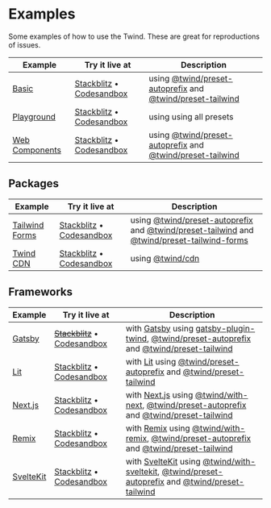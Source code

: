 # Examples

Some examples of how to use the Twind. These are great for reproductions of issues.

| Example                                                                                    | Try it live at                                                                                                                                                                                      | Description                                                                                                                                                                                                 |
| ------------------------------------------------------------------------------------------ | --------------------------------------------------------------------------------------------------------------------------------------------------------------------------------------------------- | ----------------------------------------------------------------------------------------------------------------------------------------------------------------------------------------------------------- |
| [Basic](https://github.com/tw-in-js/twind/tree/main/examples/basic)                        | [Stackblitz](https://stackblitz.com/fork/github/tw-in-js/twind/tree/main/examples/basic) • [Codesandbox](https://githubbox.com/tw-in-js/twind/tree/main/examples/basic)                             | using [@twind/preset-autoprefix](https://github.com/tw-in-js/twind/tree/main/packages/preset-autoprefix) and [@twind/preset-tailwind](https://github.com/tw-in-js/twind/tree/main/packages/preset-tailwind) |
| [Playground](https://github.com/tw-in-js/twind/tree/main/examples/playground)              | [Stackblitz](https://stackblitz.com/fork/github/tw-in-js/twind/tree/main/examples/playground) • [Codesandbox](https://githubbox.com/tw-in-js/twind/tree/main/examples/playground)                   | using using all presets                                                                                                                                                                                     |
| [Web Components](https://github.com/tw-in-js/twind/tree/main/examples/with-web-components) | [Stackblitz](https://stackblitz.com/fork/github/tw-in-js/twind/tree/main/examples/with-web-components) • [Codesandbox](https://githubbox.com/tw-in-js/twind/tree/main/examples/with-web-components) | using [@twind/preset-autoprefix](https://github.com/tw-in-js/twind/tree/main/packages/preset-autoprefix) and [@twind/preset-tailwind](https://github.com/tw-in-js/twind/tree/main/packages/preset-tailwind) |

## Packages

| Example                                                                                     | Try it live at                                                                                                                                                                                        | Description                                                                                                                                                                                                                                                                                                                |
| ------------------------------------------------------------------------------------------- | ----------------------------------------------------------------------------------------------------------------------------------------------------------------------------------------------------- | -------------------------------------------------------------------------------------------------------------------------------------------------------------------------------------------------------------------------------------------------------------------------------------------------------------------------- |
| [Tailwind Forms](https://github.com/tw-in-js/twind/tree/main/examples/using-tailwind-forms) | [Stackblitz](https://stackblitz.com/fork/github/tw-in-js/twind/tree/main/examples/using-tailwind-forms) • [Codesandbox](https://githubbox.com/tw-in-js/twind/tree/main/examples/using-tailwind-forms) | using [@twind/preset-autoprefix](https://github.com/tw-in-js/twind/tree/main/packages/preset-autoprefix) and [@twind/preset-tailwind](https://github.com/tw-in-js/twind/tree/main/packages/preset-tailwind) and [@twind/preset-tailwind-forms](https://github.com/tw-in-js/twind/tree/main/packages/preset-tailwind-forms) |
| [Twind CDN](https://github.com/tw-in-js/twind/tree/main/examples/using-twind-cdn)           | [Stackblitz](https://stackblitz.com/fork/github/tw-in-js/twind/tree/main/examples/using-twind-cdn) • [Codesandbox](https://githubbox.com/tw-in-js/twind/tree/main/examples/using-twind-cdn)           | using [@twind/cdn](https://github.com/tw-in-js/twind/tree/main/packages/cdn)                                                                                                                                                                                                                                               |

## Frameworks

| Example                                                                          | Try it live at                                                                                                                                                                            | Description                                                                                                                                                                                                                                                                                                                                        |
| -------------------------------------------------------------------------------- | ----------------------------------------------------------------------------------------------------------------------------------------------------------------------------------------- | -------------------------------------------------------------------------------------------------------------------------------------------------------------------------------------------------------------------------------------------------------------------------------------------------------------------------------------------------- |
| [Gatsby](https://github.com/tw-in-js/twind/tree/main/examples/gatsby)            | ~~[Stackblitz](https://stackblitz.com/fork/github/tw-in-js/twind/tree/main/examples/with-gatsby)~~ • [Codesandbox](https://githubbox.com/tw-in-js/twind/tree/main/examples/with-gatsby)   | with [Gatsby](https://www.gatsbyjs.com) using [gatsby-plugin-twind](https://github.com/tw-in-js/twind/tree/main/packages/with-gatsby), [@twind/preset-autoprefix](https://github.com/tw-in-js/twind/tree/main/packages/preset-autoprefix) and [@twind/preset-tailwind](https://github.com/tw-in-js/twind/tree/main/packages/preset-tailwind)       |
| [Lit](https://github.com/tw-in-js/twind/tree/main/examples/with-lit)             | [Stackblitz](https://stackblitz.com/fork/github/tw-in-js/twind/tree/main/examples/with-lit) • [Codesandbox](https://githubbox.com/tw-in-js/twind/tree/main/examples/with-lit)             | with [Lit](https://lit.dev) using [@twind/preset-autoprefix](https://github.com/tw-in-js/twind/tree/main/packages/preset-autoprefix) and [@twind/preset-tailwind](https://github.com/tw-in-js/twind/tree/main/packages/preset-tailwind)                                                                                                            |
| [Next.js](https://github.com/tw-in-js/twind/tree/main/examples/with-next)        | [Stackblitz](https://stackblitz.com/fork/github/tw-in-js/twind/tree/main/examples/with-next) • [Codesandbox](https://githubbox.com/tw-in-js/twind/tree/main/examples/with-next)           | with [Next.js](https://nextjs.org) using [@twind/with-next](https://github.com/tw-in-js/twind/tree/main/packages/with-next), [@twind/preset-autoprefix](https://github.com/tw-in-js/twind/tree/main/packages/preset-autoprefix) and [@twind/preset-tailwind](https://github.com/tw-in-js/twind/tree/main/packages/preset-tailwind)                 |
| [Remix](https://github.com/tw-in-js/twind/tree/main/examples/with-remix)         | [Stackblitz](https://stackblitz.com/fork/github/tw-in-js/twind/tree/main/examples/with-remix) • [Codesandbox](https://githubbox.com/tw-in-js/twind/tree/main/examples/with-remix)         | with [Remix](https://remix.run) using [@twind/with-remix](https://github.com/tw-in-js/twind/tree/main/packages/with-remix), [@twind/preset-autoprefix](https://github.com/tw-in-js/twind/tree/main/packages/preset-autoprefix) and [@twind/preset-tailwind](https://github.com/tw-in-js/twind/tree/main/packages/preset-tailwind)                  |
| [SvelteKit](https://github.com/tw-in-js/twind/tree/main/examples/with-sveltekit) | [Stackblitz](https://stackblitz.com/fork/github/tw-in-js/twind/tree/main/examples/with-sveltekit) • [Codesandbox](https://githubbox.com/tw-in-js/twind/tree/main/examples/with-sveltekit) | with [SvelteKit](https://kit.svelte.dev) using [@twind/with-sveltekit](https://github.com/tw-in-js/twind/tree/main/packages/with-sveltekit), [@twind/preset-autoprefix](https://github.com/tw-in-js/twind/tree/main/packages/preset-autoprefix) and [@twind/preset-tailwind](https://github.com/tw-in-js/twind/tree/main/packages/preset-tailwind) |
